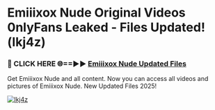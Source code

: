 # Emiiixox Nude Original Videos 0nlyFans Leaked - Files Updated! (lkj4z)

<h3>🔴 CLICK HERE 🌐==►► <a href="https://tinyurl.com/yc6ubb5a" rel="nofollow">Emiiixox Nude Updated Files</a></h3>

Get Emiiixox Nude and all content. Now you can access all videos and pictures of Emiiixox Nude. New Updated Files 2025!

[![lkj4z](https://i.imgur.com/7eu0CRL.gif)](https://tinyurl.com/yc6ubb5a)
